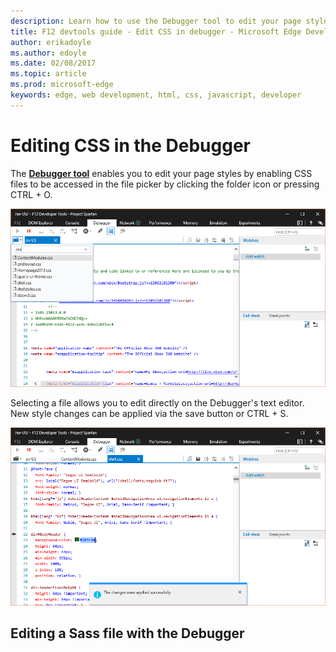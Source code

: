 ```yaml
---
description: Learn how to use the Debugger tool to edit your page styles by enabling CSS files to be accessed in the file picker.
title: F12 devtools guide - Edit CSS in debugger - Microsoft Edge Development
author: erikadoyle
ms.author: edoyle
ms.date: 02/08/2017
ms.topic: article
ms.prod: microsoft-edge
keywords: edge, web development, html, css, javascript, developer
---
```


# Editing CSS in the Debugger

The [**Debugger tool**](../debugger.md) enables you to edit your page styles by enabling CSS files to be accessed in the file picker by clicking the folder icon or pressing CTRL + O.

![Editing CSS files with Edge Debugger](../media/edge_debugger_css.png)

Selecting a file allows you to edit directly on the Debugger's text editor. New style changes can be applied via the save button or CTRL + S. 

 ![Saving edited CSS files with Edge Debugger](../media/edge_debugger_css_save.png)

## Editing a Sass file with the Debugger



